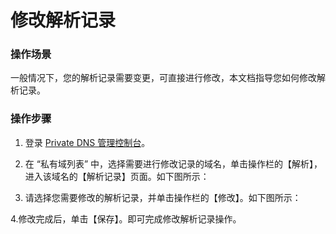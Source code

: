 ﻿
# 修改解析记录
### 操作场景
一般情况下，您的解析记录需要变更，可直接进行修改，本文档指导您如何修改解析记录。

### 操作步骤
1. 登录 [Private DNS 管理控制台](https://console.cloud.tencent.com/privatedns/)。
2. 在 “私有域列表” 中，选择需要进行修改记录的域名，单击操作栏的【解析】，进入该域名的【解析记录】页面。如下图所示：



3. 请选择您需要修改的解析记录，并单击操作栏的【修改】。如下图所示：



4.修改完成后，单击【保存】。即可完成修改解析记录操作。